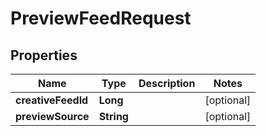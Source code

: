 

# PreviewFeedRequest


## Properties

Name | Type | Description | Notes
------------ | ------------- | ------------- | -------------
**creativeFeedId** | **Long** |  |  [optional]
**previewSource** | **String** |  |  [optional]



